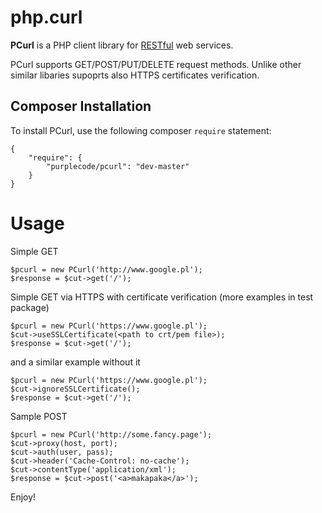 # php.curl

**PCurl** is a PHP client library for [RESTful](http://en.wikipedia.org/wiki/Representational_State_Transfer) 
web services.

PCurl supports GET/POST/PUT/DELETE request methods. Unlike other similar libaries supoprts also HTTPS certificates verification.

Composer Installation
------------

To install PCurl, use the following composer `require` statement:
```
{
    "require": {
        "purplecode/pcurl": "dev-master"
    }
}

```

# Usage

Simple GET
```
$pcurl = new PCurl('http://www.google.pl');
$response = $cut->get('/');
```

Simple GET via HTTPS with certificate verification (more examples in test package)
```
$pcurl = new PCurl('https://www.google.pl');
$cut->useSSLCertificate(<path to crt/pem file>);
$response = $cut->get('/');
```
and a similar example without it
```
$pcurl = new PCurl('https://www.google.pl');
$cut->ignoreSSLCertificate();
$response = $cut->get('/');
```

Sample POST
```
$pcurl = new PCurl('http://some.fancy.page');
$cut->proxy(host, port);
$cut->auth(user, pass);
$cut->header('Cache-Control: no-cache');
$cut->contentType('application/xml');
$response = $cut->post('<a>makapaka</a>');
```

Enjoy!
